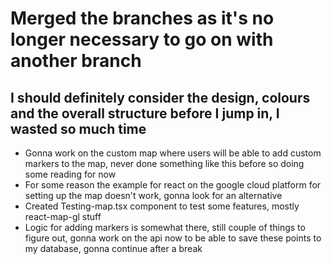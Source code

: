 # Merged the branches as it's no longer necessary to go on with another branch 
## I should definitely consider the design, colours and the overall structure before I jump in, I wasted so much time 
* Gonna work on the custom map where users will be able to add custom markers to the map, never done something like this before so doing some reading for now
* For some reason the example for react on the google cloud platform for setting up the map doesn't work, gonna look for an alternative 
* Created Testing-map.tsx component to test some features, mostly react-map-gl stuff
* Logic for adding markers is somewhat there, still couple of things to figure out, gonna work on the api now to be able to save these points to my database, gonna continue after a break